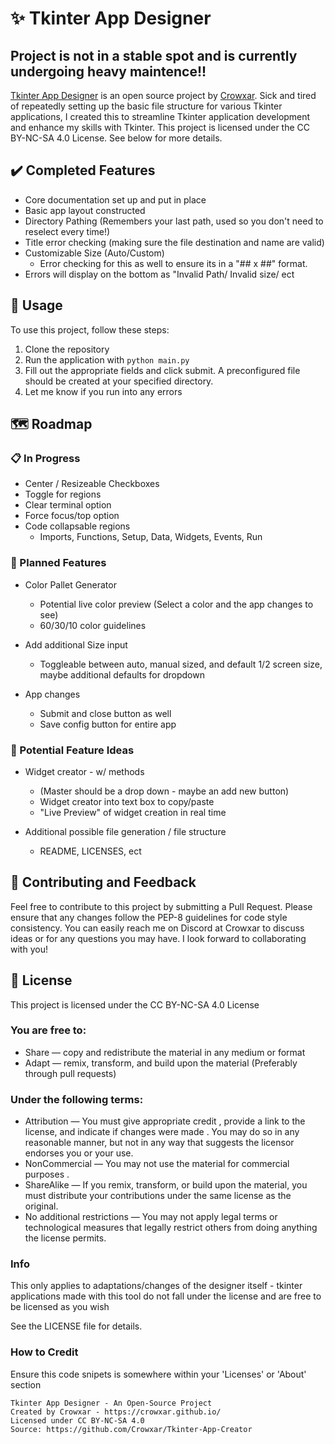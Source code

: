 # ✨ Tkinter App Designer
## Project is not in a stable spot and is currently undergoing heavy maintence!!

[Tkinter App Designer](https://github.com/Crowxar/Tkinter-App-Creator) is an open source project by [Crowxar](https://crowxar.github.io/). Sick and tired of repeatedly setting up the basic file structure for various Tkinter applications, I created this to streamline Tkinter application development and enhance my skills with Tkinter. This project is licensed under the CC BY-NC-SA 4.0 License. See below for more details.

## ✔️ Completed Features
- Core documentation set up and put in place
- Basic app layout constructed
- Directory Pathing (Remembers your last path, used so you don't need to reselect every time!)
- Title error checking (making sure the file destination and name are valid)
- Customizable Size (Auto/Custom)
  - Error checking for this as well to ensure its in a "## x ##" format. 
- Errors will display on the bottom as "Invalid Path/ Invalid size/ ect

## 📖 Usage 

To use this project, follow these steps:
1. Clone the repository
2. Run the application with `python main.py`
3. Fill out the appropriate fields and click submit. A preconfigured file should be created at your specified directory. 
4. Let me know if you run into any errors


## 🗺️ Roadmap

### 📋 In Progress
- Center / Resizeable Checkboxes
- Toggle for regions
- Clear terminal option
- Force focus/top option
- Code collapsable regions
    - Imports, Functions, Setup, Data, Widgets, Events, Run

### 📅 Planned Features

- Color Pallet Generator
    - Potential live color preview (Select a color and the app changes to see)
    - 60/30/10 color guidelines

- Add additional Size input
    - Toggleable between auto, manual sized, and default 1/2 screen size, maybe additional defaults for dropdown

- App changes
    - Submit and close button as well
    - Save config button for entire app
### 💭 Potential Feature Ideas

- Widget creator - w/ methods
    - (Master should be a drop down - maybe an add new button)
    - Widget creator into text box to copy/paste
    - "Live Preview" of widget creation in real time

- Additional possible file generation / file structure
    - README, LICENSES, ect

## 👥 Contributing and Feedback

Feel free to contribute to this project by submitting a Pull Request. Please ensure that any changes follow the PEP-8 guidelines for code style consistency. You can easily reach me on Discord at Crowxar to discuss ideas or for any questions you may have. I look forward to collaborating with you!

## 📄 License

This project is licensed under the CC BY-NC-SA 4.0 License
### You are free to:
- Share — copy and redistribute the material in any medium or format
- Adapt — remix, transform, and build upon the material (Preferably through pull requests)

### Under the following terms:
- Attribution — You must give appropriate credit , provide a link to the license, and indicate if changes were made . You may do so in any reasonable manner, but not in any way that suggests the licensor endorses you or your use.
- NonCommercial — You may not use the material for commercial purposes .
- ShareAlike — If you remix, transform, or build upon the material, you must distribute your contributions under the same license as the original.
- No additional restrictions — You may not apply legal terms or technological measures that legally restrict others from doing anything the license permits.

### Info
This only applies to adaptations/changes of the designer itself - tkinter applications made with this tool do not fall under the license and are free to be licensed as you wish

See the LICENSE file for details.

### How to Credit
Ensure this code snipets is somewhere within your 'Licenses' or 'About' section

```
Tkinter App Designer - An Open-Source Project
Created by Crowxar - https://crowxar.github.io/
Licensed under CC BY-NC-SA 4.0
Source: https://github.com/Crowxar/Tkinter-App-Creator
```
